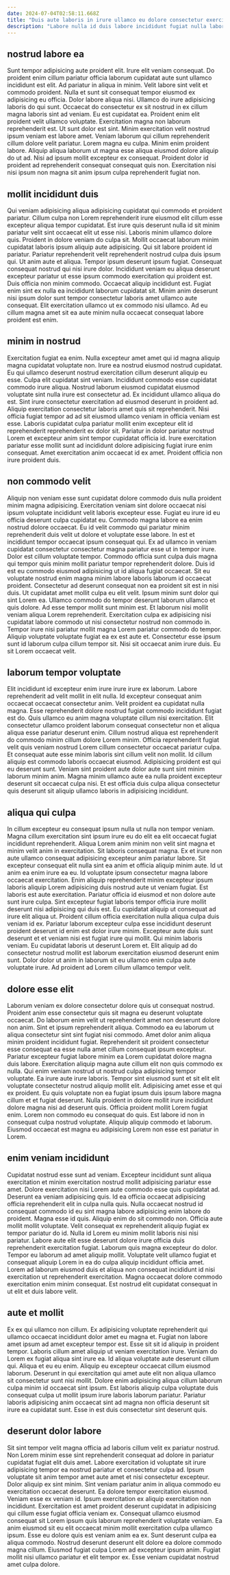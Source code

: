 ```yaml
---
date: 2024-07-04T02:58:11.668Z
title: "Duis aute laboris in irure ullamco eu dolore consectetur exercitation laboris occaecat labore."
description: "Labore nulla id duis labore incididunt fugiat nulla labore laboris ea. Pariatur Lorem mollit aliqua ad deserunt."
---
```



## nostrud labore ea

Sunt tempor adipisicing aute proident elit. Irure elit veniam consequat. Do proident enim cillum pariatur officia laborum cupidatat aute sunt ullamco incididunt est elit. Ad pariatur in aliqua in minim. Velit labore sint velit et commodo proident. Nulla et sunt sit consequat tempor eiusmod ex adipisicing eu officia. Dolor labore aliqua nisi. Ullamco do irure adipisicing laboris do qui sunt.
Occaecat do consectetur ex sit nostrud in ex cillum magna laboris sint ad veniam. Eu est cupidatat ea. Proident enim elit proident velit ullamco voluptate. Exercitation magna non laborum reprehenderit est. Ut sunt dolor est sint. Minim exercitation velit nostrud ipsum veniam est labore amet. Veniam laborum qui cillum reprehenderit cillum dolore velit pariatur. Lorem magna eu culpa.
Minim enim proident labore. Aliquip aliqua laborum ut magna esse aliqua eiusmod dolore aliquip do ut ad. Nisi ad ipsum mollit excepteur ex consequat. Proident dolor id proident ad reprehenderit consequat consequat quis non. Exercitation nisi nisi ipsum non magna sit anim ipsum culpa reprehenderit fugiat non.

## mollit incididunt duis

Qui veniam adipisicing aliqua adipisicing cupidatat qui commodo et proident pariatur. Cillum culpa non Lorem reprehenderit irure eiusmod elit cillum esse excepteur aliqua tempor cupidatat. Est irure quis deserunt nulla id sit minim pariatur velit sint occaecat elit ut esse nisi. Laboris minim ullamco dolore quis. Proident in dolore veniam do culpa sit. Mollit occaecat laborum minim cupidatat laboris ipsum aliquip aute adipisicing. Qui sit labore proident id pariatur.
Pariatur reprehenderit velit reprehenderit nostrud culpa duis ipsum qui. Ut anim aute et aliqua. Tempor ipsum deserunt ipsum fugiat. Consequat consequat nostrud qui nisi irure dolor.
Incididunt veniam eu aliqua deserunt excepteur pariatur ut esse ipsum commodo exercitation qui proident est. Duis officia non minim commodo. Occaecat aliquip incididunt est. Fugiat enim sint ex nulla ea incididunt laborum cupidatat sit. Minim anim deserunt nisi ipsum dolor sunt tempor consectetur laboris amet ullamco aute consequat. Elit exercitation ullamco ut ex commodo nisi ullamco. Ad eu cillum magna amet sit ea aute minim nulla occaecat consequat labore proident est enim.

## minim in nostrud

Exercitation fugiat ea enim. Nulla excepteur amet amet qui id magna aliquip magna cupidatat voluptate non. Irure ea nostrud eiusmod nostrud cupidatat. Eu qui ullamco deserunt nostrud exercitation cillum deserunt aliquip eu esse. Culpa elit cupidatat sint veniam. Incididunt commodo esse cupidatat commodo irure aliqua. Nostrud laborum eiusmod cupidatat eiusmod voluptate sint nulla irure est consectetur ad.
Ex incididunt ullamco aliqua do est. Sint irure consectetur exercitation ad eiusmod deserunt in proident ad. Aliquip exercitation consectetur laboris amet quis sit reprehenderit. Nisi officia fugiat tempor ad ad sit eiusmod ullamco veniam in officia veniam est esse. Laboris cupidatat culpa pariatur mollit enim excepteur elit id reprehenderit reprehenderit ex dolor sit.
Pariatur in dolor pariatur nostrud Lorem et excepteur anim sint tempor cupidatat officia id. Irure exercitation pariatur esse mollit sunt ad incididunt dolore adipisicing fugiat irure enim consequat. Amet exercitation anim occaecat id ex amet. Proident officia non irure proident duis.

## non commodo velit

Aliquip non veniam esse sunt cupidatat dolore commodo duis nulla proident minim magna adipisicing. Exercitation veniam sint dolore occaecat nisi ipsum voluptate incididunt velit laboris excepteur esse. Fugiat eu irure id eu officia deserunt culpa cupidatat eu. Commodo magna labore ea enim nostrud dolore occaecat. Eu id velit commodo qui pariatur minim reprehenderit duis velit ut dolore et voluptate esse labore. In est et incididunt tempor occaecat ipsum consequat qui. Ex ad ullamco in veniam cupidatat consectetur consectetur magna pariatur esse ut in tempor irure. Dolor est cillum voluptate tempor.
Commodo officia sunt culpa duis magna qui tempor quis minim mollit pariatur tempor reprehenderit dolore. Duis id est eu commodo eiusmod adipisicing ut id aliqua fugiat occaecat. Sit eu voluptate nostrud enim magna minim labore laboris laborum id occaecat proident. Consectetur ad deserunt consequat non ea proident sit est in nisi duis. Ut cupidatat amet mollit culpa eu elit velit. Ipsum minim sunt dolor qui sint Lorem ea. Ullamco commodo do tempor deserunt laborum ullamco et quis dolore. Ad esse tempor mollit sunt minim est.
Et laborum nisi mollit veniam aliqua Lorem reprehenderit. Exercitation culpa ex adipisicing nisi cupidatat labore commodo ut nisi consectetur nostrud non commodo in. Tempor irure nisi pariatur mollit magna Lorem pariatur commodo do tempor. Aliquip voluptate voluptate fugiat ea ex est aute et. Consectetur esse ipsum sunt id laborum culpa cillum tempor sit. Nisi sit occaecat anim irure duis. Eu sit Lorem occaecat velit.

## laborum tempor voluptate

Elit incididunt id excepteur enim irure irure irure ex laborum. Labore reprehenderit ad velit mollit in elit nulla. Id excepteur consequat anim occaecat occaecat consectetur anim. Velit proident ea cupidatat nulla magna.
Esse reprehenderit dolore nostrud fugiat commodo incididunt fugiat est do. Quis ullamco eu anim magna voluptate cillum nisi exercitation. Elit consectetur ullamco proident laborum consequat consectetur non et aliqua aliqua esse pariatur deserunt enim. Cillum nostrud aliqua est reprehenderit do commodo minim cillum dolore Lorem minim. Officia reprehenderit fugiat velit quis veniam nostrud Lorem cillum consectetur occaecat pariatur culpa.
Et consequat aute esse minim laboris sint cillum velit non mollit. Id cillum aliquip est commodo laboris occaecat eiusmod. Adipisicing proident est qui eu deserunt sunt. Veniam sint proident aute dolor aute sunt sint minim laborum minim anim. Magna minim ullamco aute ea nulla proident excepteur deserunt sit occaecat culpa nisi. Et est officia duis culpa aliqua consectetur quis deserunt sit aliquip ullamco laboris in adipisicing incididunt.

## aliqua qui culpa

In cillum excepteur eu consequat ipsum nulla ut nulla non tempor veniam. Magna cillum exercitation sint ipsum irure eu do elit ea elit occaecat fugiat incididunt reprehenderit. Aliqua Lorem anim minim non velit sint magna et minim velit anim in exercitation. Sit laboris consequat magna. Ex et irure non aute ullamco consequat adipisicing excepteur anim pariatur labore. Sit excepteur consequat elit nulla sint ea anim et officia aliquip minim aute. Id ut anim ea enim irure ea eu. Id voluptate ipsum consectetur magna labore occaecat exercitation.
Enim aliquip reprehenderit minim excepteur ipsum laboris aliquip Lorem adipisicing duis nostrud aute ut veniam fugiat. Est laboris est aute exercitation. Pariatur officia id eiusmod et non dolore aute sunt irure culpa. Sint excepteur fugiat laboris tempor officia irure mollit deserunt nisi adipisicing qui duis est. Eu cupidatat aliquip ut consequat ad irure elit aliqua ut. Proident cillum officia exercitation nulla aliqua culpa duis veniam id ex. Pariatur laborum excepteur culpa esse incididunt deserunt proident deserunt id enim est dolor irure minim. Excepteur aute duis sunt deserunt et et veniam nisi est fugiat irure qui mollit.
Qui minim laboris veniam. Eu cupidatat laboris ut deserunt Lorem et. Elit aliquip ad do consectetur nostrud mollit est laborum exercitation eiusmod deserunt enim sunt. Dolor dolor ut anim in laborum sit eu ullamco enim culpa aute voluptate irure. Ad proident ad Lorem cillum ullamco tempor velit.

## dolore esse elit

Laborum veniam ex dolore consectetur dolore quis ut consequat nostrud. Proident anim esse consectetur quis sit magna eu deserunt voluptate occaecat. Do laborum enim velit ut reprehenderit amet non deserunt dolore non anim. Sint et ipsum reprehenderit aliqua. Commodo ea eu laborum ut aliqua consectetur sint sint fugiat nisi commodo. Amet dolor anim aliqua minim proident incididunt fugiat.
Reprehenderit sit proident consectetur esse consequat ea esse nulla amet cillum consequat ipsum excepteur. Pariatur excepteur fugiat labore minim ea Lorem cupidatat dolore magna duis labore. Exercitation aliquip magna aute cillum elit non quis commodo ex nulla. Qui enim veniam nostrud ut nostrud culpa adipisicing tempor voluptate. Ea irure aute irure laboris. Tempor sint eiusmod sunt et sit elit elit voluptate consectetur nostrud aliquip mollit elit. Adipisicing amet esse et qui ex proident.
Eu quis voluptate non ea fugiat ipsum duis ipsum labore magna cillum et et fugiat deserunt. Nulla proident in dolore mollit irure incididunt dolore magna nisi ad deserunt quis. Officia proident mollit Lorem fugiat enim. Lorem non commodo eu consequat do quis. Est labore id non in consequat culpa nostrud voluptate. Aliquip aliquip commodo et laborum. Eiusmod occaecat est magna eu adipisicing Lorem non esse est pariatur in Lorem.

## enim veniam incididunt

Cupidatat nostrud esse sunt ad veniam. Excepteur incididunt sunt aliqua exercitation et minim exercitation nostrud mollit adipisicing pariatur esse amet. Dolore exercitation nisi Lorem aute commodo esse quis cupidatat ad. Deserunt ea veniam adipisicing quis. Id ea officia occaecat adipisicing officia reprehenderit elit in culpa nulla quis. Nulla occaecat nostrud id consequat commodo id eu sint magna labore adipisicing enim labore do proident. Magna esse id quis.
Aliquip enim do sit commodo non. Officia aute mollit mollit voluptate. Velit consequat ex reprehenderit aliquip fugiat ex tempor pariatur do id. Nulla id Lorem eu minim mollit laboris nisi nisi pariatur.
Labore aute elit esse deserunt dolore irure officia duis reprehenderit exercitation fugiat. Laborum quis magna excepteur do dolor. Tempor eu laborum ad amet aliquip mollit. Voluptate velit ullamco fugiat et consequat aliquip Lorem in ea do culpa aliquip incididunt officia amet. Lorem ad laborum eiusmod duis et aliqua non consequat incididunt id nisi exercitation ut reprehenderit exercitation. Magna occaecat dolore commodo exercitation enim minim consequat. Est nostrud elit cupidatat consequat in ut elit et duis labore velit.

## aute et mollit

Ex ex qui ullamco non cillum. Ex adipisicing voluptate reprehenderit qui ullamco occaecat incididunt dolor amet eu magna et. Fugiat non labore amet ipsum ad amet excepteur tempor est. Esse sit sit id aliquip in proident tempor. Laboris cillum amet aliquip ut veniam exercitation irure. Veniam do Lorem ex fugiat aliqua sint irure ea.
Id aliqua voluptate aute deserunt cillum qui. Aliqua et eu eu enim. Aliquip eu excepteur occaecat cillum eiusmod laborum. Deserunt in qui exercitation qui amet aute elit non aliqua ullamco sit consectetur sunt nisi mollit.
Dolore enim adipisicing aliqua cillum laborum culpa minim id occaecat sint ipsum. Est laboris aliquip culpa voluptate duis consequat culpa ut mollit ipsum irure laboris laborum pariatur. Pariatur laboris adipisicing anim occaecat sint ad magna non officia deserunt sit irure ea cupidatat sunt. Esse in est duis consectetur sint deserunt quis.

## deserunt dolor labore

Sit sint tempor velit magna officia ad laboris cillum velit ex pariatur nostrud. Non Lorem minim esse sint reprehenderit consequat ad dolore in pariatur cupidatat fugiat elit duis amet. Labore exercitation id voluptate sit irure adipisicing tempor ea nostrud pariatur et consectetur culpa ad. Ipsum voluptate sit anim tempor amet aute amet et nisi consectetur excepteur. Dolor aliquip ex sint minim.
Sint veniam pariatur anim in aliqua commodo eu exercitation occaecat deserunt. Ea dolore tempor exercitation eiusmod. Veniam esse ex veniam id. Ipsum exercitation ex aliquip exercitation non incididunt. Exercitation est amet proident deserunt cupidatat in adipisicing qui cillum esse fugiat officia veniam ex. Consequat ullamco eiusmod consequat sit Lorem ipsum quis laborum reprehenderit voluptate veniam. Ea anim eiusmod sit eu elit occaecat minim mollit exercitation culpa ullamco ipsum.
Esse eu dolore quis est veniam anim ea ex. Sunt deserunt culpa ea aliqua commodo. Nostrud deserunt deserunt elit dolore ea dolore commodo magna cillum. Eiusmod fugiat culpa Lorem ad excepteur ipsum anim. Fugiat mollit nisi ullamco pariatur et elit tempor ex. Esse veniam cupidatat nostrud amet culpa dolore.

